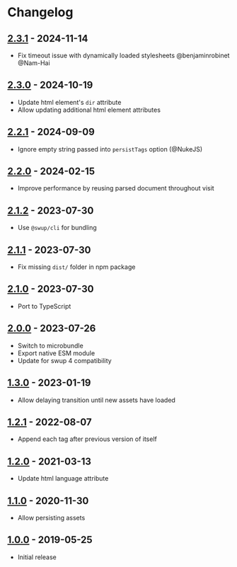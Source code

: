 # Changelog

## [2.3.1] - 2024-11-14

- Fix timeout issue with dynamically loaded stylesheets @benjaminrobinet @Nam-Hai

## [2.3.0] - 2024-10-19

- Update html element's `dir` attribute
- Allow updating additional html element attributes

## [2.2.1] - 2024-09-09

- Ignore empty string passed into `persistTags` option (@NukeJS)

## [2.2.0] - 2024-02-15

- Improve performance by reusing parsed document throughout visit

## [2.1.2] - 2023-07-30

- Use `@swup/cli` for bundling

## [2.1.1] - 2023-07-30

- Fix missing `dist/` folder in npm package

## [2.1.0] - 2023-07-30

- Port to TypeScript

## [2.0.0] - 2023-07-26

- Switch to microbundle
- Export native ESM module
- Update for swup 4 compatibility

## [1.3.0] - 2023-01-19

- Allow delaying transition until new assets have loaded

## [1.2.1] - 2022-08-07

- Append each tag after previous version of itself

## [1.2.0] - 2021-03-13

- Update html language attribute

## [1.1.0] - 2020-11-30

- Allow persisting assets

## [1.0.0] - 2019-05-25

- Initial release

[2.3.1]: https://github.com/swup/head-plugin/releases/tag/2.3.1
[2.3.0]: https://github.com/swup/head-plugin/releases/tag/2.3.0
[2.2.1]: https://github.com/swup/head-plugin/releases/tag/2.2.1
[2.2.0]: https://github.com/swup/head-plugin/releases/tag/2.2.0
[2.1.2]: https://github.com/swup/head-plugin/releases/tag/2.1.2
[2.1.1]: https://github.com/swup/head-plugin/releases/tag/2.1.1
[2.1.0]: https://github.com/swup/head-plugin/releases/tag/2.1.0
[2.0.0]: https://github.com/swup/head-plugin/releases/tag/2.0.0
[1.3.0]: https://github.com/swup/head-plugin/releases/tag/1.3.0
[1.2.1]: https://github.com/swup/head-plugin/releases/tag/1.2.1
[1.2.0]: https://github.com/swup/head-plugin/releases/tag/1.2.0
[1.1.0]: https://github.com/swup/head-plugin/releases/tag/1.1.0
[1.0.0]: https://github.com/swup/head-plugin/releases/tag/1.0.0
